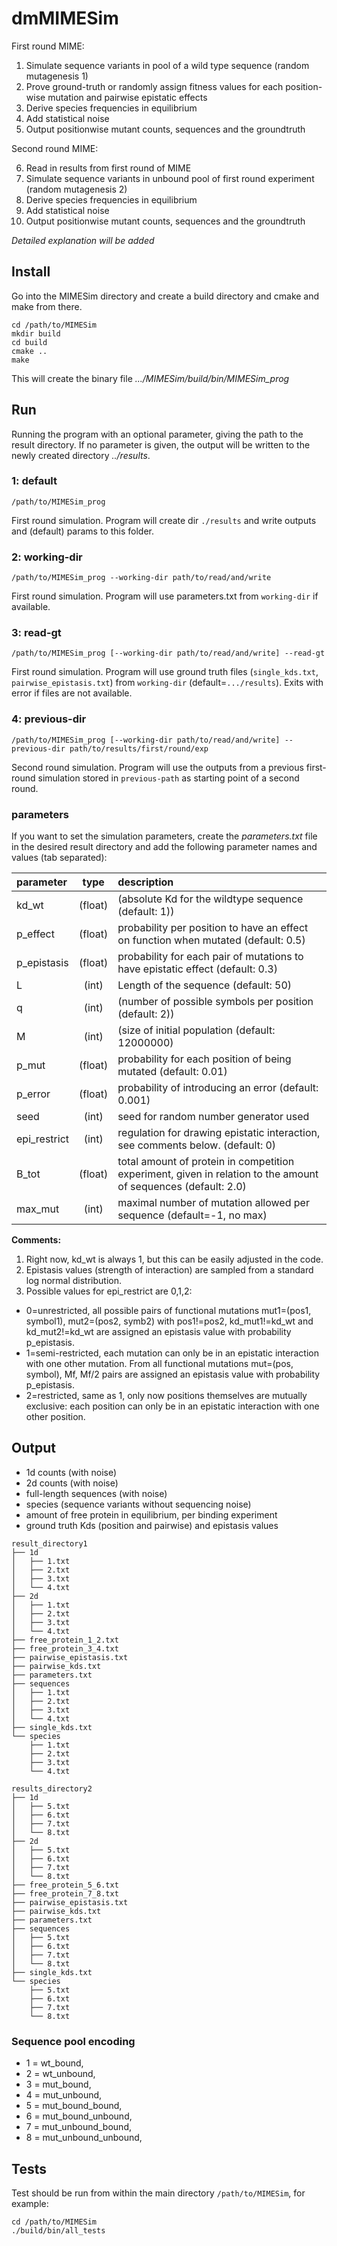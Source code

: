 # dmMIMESim

First round MIME:
1. Simulate sequence variants in pool of a wild type sequence (random mutagenesis 1)
2. Prove ground-truth or randomly assign fitness values for each position-wise mutation and pairwise epistatic effects
3. Derive species frequencies in equilibrium
4. Add statistical noise
5. Output positionwise mutant counts, sequences and the groundtruth

Second round MIME:

6. Read in results from first round of MIME
7. Simulate sequence variants in unbound pool of first round experiment (random mutagenesis 2)
8. Derive species frequencies in equilibrium
9. Add statistical noise
10. Output positionwise mutant counts, sequences and the groundtruth

*Detailed explanation will be added*

## Install

Go into the MIMESim directory and create a build directory and cmake and make from there.

```
cd /path/to/MIMESim
mkdir build
cd build
cmake ..
make
```
This will create the binary file *.../MIMESim/build/bin/MIMESim_prog*

## Run



Running the program with an optional parameter, giving the path to the result directory. 
If no parameter is given, the output will be written to the newly created directory *../results*.

### 1: default
```
/path/to/MIMESim_prog
```
First round simulation. Program will create dir `./results` and write outputs and (default) params to this folder.

### 2: working-dir

```
/path/to/MIMESim_prog --working-dir path/to/read/and/write
```
First round simulation. Program will use parameters.txt from `working-dir` if available.

### 3: read-gt
```
/path/to/MIMESim_prog [--working-dir path/to/read/and/write] --read-gt
```
First round simulation. Program will use ground truth files (`single_kds.txt`, `pairwise_epistasis.txt`) from `working-dir` (default=`.../results`). Exits with error if files are not available.

### 4: previous-dir
```
/path/to/MIMESim_prog [--working-dir path/to/read/and/write] --previous-dir path/to/results/first/round/exp 
```
Second round simulation. Program will use the outputs from a previous first-round simulation stored in `previous-path` as starting point of a second round.  

### parameters
If you want to set the simulation parameters, create the *parameters.txt* file in the desired result directory and add the following parameter names and values (tab separated):

| parameter          | type          | description  |
| :-------------     |:-------------:| :------------|
| kd_wt              | (float)       |   (absolute Kd for the wildtype sequence (default: 1))|
| p_effect           | (float)       |   probability per position to have an effect on function when mutated (default: 0.5) |
| p_epistasis        | (float)       |   probability for each pair of mutations to have epistatic effect (default: 0.3) |
| L                  | (int)         |   Length of the sequence (default: 50) |
| q                  | (int)         |   (number of possible symbols per position (default: 2))  |
| M                  | (int)         |   (size of initial population (default: 12000000)  |
| p_mut              | (float)       |   probability for each position of being mutated (default: 0.01) |
| p_error            | (float)       |   probability of introducing an error (default: 0.001) |
| seed               | (int)         |   seed for random number generator used |
| epi_restrict       | (int)         |   regulation for drawing epistatic interaction, see comments below. (default: 0) |
| B_tot              | (float)       |   total amount of protein in competition experiment, given in relation to the amount of sequences (default: 2.0) |
| max_mut            | (int)         |   maximal number of mutation allowed per sequence (default=-1, no max) |

**Comments:**
1. Right now, kd_wt is always 1, but this can be easily adjusted in the code.
2. Epistasis values (strength of interaction) are sampled from a standard log normal distribution.
3. Possible values for epi_restrict are 0,1,2:  
  - 0=unrestricted, all possible pairs of functional mutations mut1=(pos1, symbol1), mut2=(pos2, symb2) with pos1!=pos2, kd_mut1!=kd_wt and kd_mut2!=kd_wt are assigned an epistasis value with probability p_epistasis. 
  - 1=semi-restricted, each mutation can only be in an epistatic interaction with one other mutation. From all functional mutations mut=(pos, symbol), Mf, Mf/2 pairs are assigned an epistasis value with probability p_epistasis.
  - 2=restricted, same as 1, only now positions themselves are mutually exclusive: each position can only be in an epistatic interaction with one other position.

## Output

* 1d counts (with noise)
* 2d counts (with noise)
* full-length sequences (with noise)
* species (sequence variants without sequencing noise)
* amount of free protein in equilibrium, per binding experiment
* ground truth Kds (position and pairwise) and epistasis values

```
result_directory1
├── 1d
│   ├── 1.txt
│   ├── 2.txt
│   ├── 3.txt
│   └── 4.txt
├── 2d
│   ├── 1.txt
│   ├── 2.txt
│   ├── 3.txt
│   └── 4.txt
├── free_protein_1_2.txt
├── free_protein_3_4.txt
├── pairwise_epistasis.txt
├── pairwise_kds.txt
├── parameters.txt
├── sequences
│   ├── 1.txt
│   ├── 2.txt
│   ├── 3.txt
│   └── 4.txt
├── single_kds.txt
└── species
    ├── 1.txt
    ├── 2.txt
    ├── 3.txt
    └── 4.txt
```

```
results_directory2
├── 1d
│   ├── 5.txt
│   ├── 6.txt
│   ├── 7.txt
│   └── 8.txt
├── 2d
│   ├── 5.txt
│   ├── 6.txt
│   ├── 7.txt
│   └── 8.txt
├── free_protein_5_6.txt
├── free_protein_7_8.txt
├── pairwise_epistasis.txt
├── pairwise_kds.txt
├── parameters.txt
├── sequences
│   ├── 5.txt
│   ├── 6.txt
│   ├── 7.txt
│   └── 8.txt
├── single_kds.txt
└── species
    ├── 5.txt
    ├── 6.txt
    ├── 7.txt
    └── 8.txt
```
### Sequence pool encoding
* 1 = wt_bound,
* 2 = wt_unbound,
* 3 = mut_bound,
* 4 = mut_unbound,
* 5 = mut_bound_bound,
* 6 = mut_bound_unbound,
* 7 = mut_unbound_bound,
* 8 = mut_unbound_unbound,

## Tests

Test should be run from within the main directory `/path/to/MIMESim`, for example:

```
cd /path/to/MIMESim
./build/bin/all_tests
```
